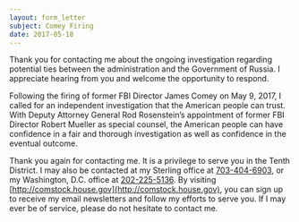 ```yaml
---
layout: form_letter
subject: Comey Firing
date: 2017-05-18
---
```


Thank you for contacting me about the ongoing investigation regarding potential ties between the administration and the Government of Russia.  I appreciate hearing from you and welcome the opportunity to respond.

Following the firing of former FBI Director James Comey on May 9, 2017, I called for an independent investigation that the American people can trust.  With Deputy Attorney General Rod Rosenstein’s appointment of former FBI Director Robert Mueller as special counsel, the American people can have confidence in a fair and thorough investigation as well as confidence in the eventual outcome.

Thank you again for contacting me.  It is a privilege to serve you in the Tenth District.  I may also be contacted at my Sterling office at [703-404-6903](tel:703-404-6903), or my Washington, D.C. office at [202-225-5136](tel:202-225-5136).  By visiting [http://comstock.house.gov](http://comstock.house.gov), you can sign up to receive my email newsletters and follow my efforts to serve you.  If I may ever be of service, please do not hesitate to contact me.
